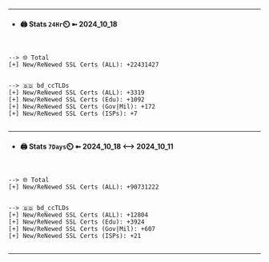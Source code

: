 

---
- #### 🖨️ **Stats** `24Hr`⏲️ ➼ 2024_10_18
```console


--> 🌐 Total
[+] New/ReNewed SSL Certs (ALL): +22431427


--> 🇧🇩 bd_ccTLDs
[+] New/ReNewed SSL Certs (ALL): +3319
[+] New/ReNewed SSL Certs (Edu): +1092
[+] New/ReNewed SSL Certs (Gov|Mil): +172
[+] New/ReNewed SSL Certs (ISPs): +7


```

---
- #### 🖨️ **Stats** `7Days`⏲️ ➼ 2024_10_18 <--> 2024_10_11
```console


--> 🌐 Total
[+] New/ReNewed SSL Certs (ALL): +90731222


--> 🇧🇩 bd_ccTLDs
[+] New/ReNewed SSL Certs (ALL): +12804
[+] New/ReNewed SSL Certs (Edu): +3924
[+] New/ReNewed SSL Certs (Gov|Mil): +607
[+] New/ReNewed SSL Certs (ISPs): +21


```

---

